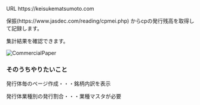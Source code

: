 
<p>URL https://keisukematsumoto.com </p>
<p>保振(https://www.jasdec.com/reading/cpmei.php)
  からcpの発行残高を取得して記録します。</p>
<p>集計結果を確認できます。</p>

![CommercialPaper ](https://user-images.githubusercontent.com/85728967/122786711-8d9faa00-d2ef-11eb-858e-0fced3acb136.png)


<h3>そのうちやりたいこと</h3>
<p>発行体毎のページ作成・・・銘柄内訳を表示</p>
<p>発行体業種別の発行割合・・・業種マスタが必要</p>
